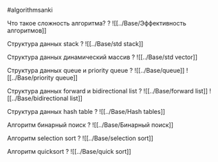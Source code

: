 #algorithmsanki

Что такое сложность алгоритма? 
?
![[../Base/Эффективность алгоритмов]]

Структура данных stack
?
![[../Base/std stack]]

Структура данных динамический массив
?
![[../Base/std vector]]

Структура данных queue и priority queue
?
![[../Base/queue]]
![[../Base/priority queue]]

Структура данных forward и bidirectional list
?
![[../Base/forward list]] 
![[../Base/bidirectional list]]

Структура данных hash table
?
![[../Base/Hash tables]]

Алгоритм бинарный поиск
?
![[../Base/Бинарный поиск]]

Алгоритм selection sort
?
![[../Base/selection sort]]

Алгоритм quicksort
?
![[../Base/quick sort]]

